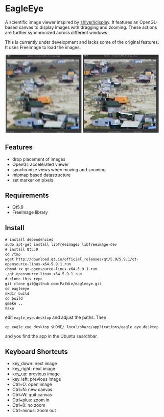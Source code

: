 # EagleEye

A scientific image viewer inspired by [shiver/idisplay](https://sourceforge.net/p/shiver/idisplay). It features an OpenGL-based canvas to display images with dragging and zooming. These actions are further synchronized across different windows.

This is currently under development and lacks some of the original features. It uses FreeImage to load the images.

<p align="center"> <img src="./screenshot.jpg"> </p>

## Features

- drop placement of images
- OpenGL accelerated viewer
- synchronize views when moving and zooming
- mipmap based datastructure
- set marker on pixels

## Requirements

- Qt5.9
- FreeImage library

## Install

    # install dependencies
    sudo apt-get install libfreeimage3 libfreeimage-dev
    # install Qt5.9
    cd /tmp
    wget http://download.qt.io/official_releases/qt/5.9/5.9.1/qt-opensource-linux-x64-5.9.1.run
    chmod +x qt-opensource-linux-x64-5.9.1.run
    ./qt-opensource-linux-x64-5.9.1.run
    # clone this repo
    git clone git@github.com:PatWie/eagleeye.git
    cd eagleeye
    mkdir build
    cd build
    qmake ..
    make

edit `eagle_eye.desktop` and adjust the paths. Then 

    cp eagle_eye.desktop $HOME/.local/share/applications/eagle_eye.desktop

and you find the app in the Ubuntu searchbar.

## Keyboard Shortcuts
- key_down: next image
- key_right: next image
- key_up: previous image
- key_left: previous image
- Ctrl+O: open image
- Ctrl+N: new canvas
- Ctrl+W: quit canvas
- Ctrl+plus: zoom in
- Ctrl+0: no zoom
- Ctrl+minus: zoom out
